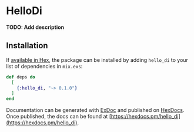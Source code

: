 # HelloDi

**TODO: Add description**

## Installation

If [available in Hex](https://hex.pm/docs/publish), the package can be installed
by adding `hello_di` to your list of dependencies in `mix.exs`:

```elixir
def deps do
  [
    {:hello_di, "~> 0.1.0"}
  ]
end
```

Documentation can be generated with [ExDoc](https://github.com/elixir-lang/ex_doc)
and published on [HexDocs](https://hexdocs.pm). Once published, the docs can
be found at [https://hexdocs.pm/hello_di](https://hexdocs.pm/hello_di).

